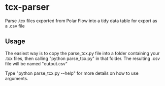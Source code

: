 # tcx-parser
Parse .tcx files exported from Polar Flow into a tidy data table for export as a .csv file

## Usage

The easiest way is to copy the parse_tcx.py file into a folder containing your .tcx files, then calling "python parse_tcx.py" in that folder. The resulting .csv file will be named "output.csv"

Type "python parse_tcx.py --help" for more details on how to use arguments.